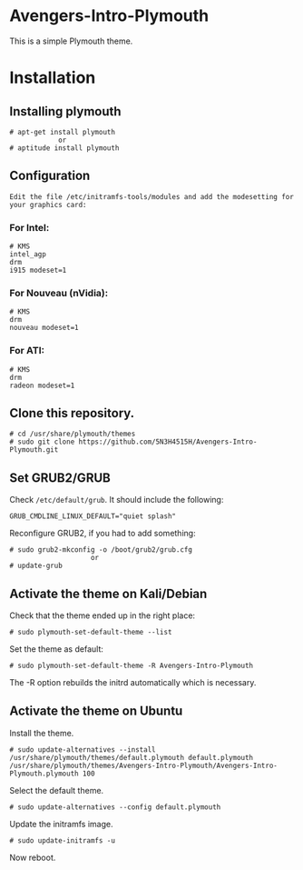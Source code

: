 # Avengers-Intro-Plymouth
This is a simple Plymouth theme.


# Installation

## Installing plymouth
    # apt-get install plymouth
                or 
    # aptitude install plymouth

## Configuration

    Edit the file /etc/initramfs-tools/modules and add the modesetting for your graphics card:

### For Intel:

    # KMS
    intel_agp
    drm
    i915 modeset=1

### For Nouveau (nVidia):

    # KMS
    drm
    nouveau modeset=1

### For ATI:

    # KMS
    drm
    radeon modeset=1

## Clone this repository.

    # cd /usr/share/plymouth/themes
    # sudo git clone https://github.com/5N3H4515H/Avengers-Intro-Plymouth.git

## Set GRUB2/GRUB

Check `/etc/default/grub`. It should include the following:

    GRUB_CMDLINE_LINUX_DEFAULT="quiet splash"


Reconfigure GRUB2, if you had to add something:

    # sudo grub2-mkconfig -o /boot/grub2/grub.cfg
                        or 
    # update-grub

## Activate the theme on Kali/Debian

Check that the theme ended up in the right place:

    # sudo plymouth-set-default-theme --list

Set the theme as default:

    # sudo plymouth-set-default-theme -R Avengers-Intro-Plymouth

The -R option rebuilds the initrd automatically which is necessary.

## Activate the theme on Ubuntu

Install the theme.

    # sudo update-alternatives --install /usr/share/plymouth/themes/default.plymouth default.plymouth /usr/share/plymouth/themes/Avengers-Intro-Plymouth/Avengers-Intro-Plymouth.plymouth 100

Select the default theme.

    # sudo update-alternatives --config default.plymouth

Update the initramfs image.

    # sudo update-initramfs -u

Now reboot.

